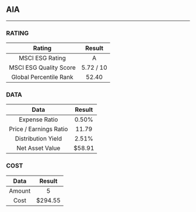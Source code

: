 ## AIA
----
### RATING

|Rating|Result|
|:----:|:---:|
|MSCI ESG Rating|A|
|MSCI ESG Quality Score|5.72 / 10|
|Global Percentile Rank|52.40|

### DATA

|Data|Result|
|:----:|:---:|
|Expense Ratio|0.50%|
|Price / Earnings Ratio|11.79|
|Distribution Yield|2.51%|
|Net Asset Value|$58.91|

### COST

|Data|Result|
|:----:|:---:|
|Amount|5|
|Cost|$294.55|
